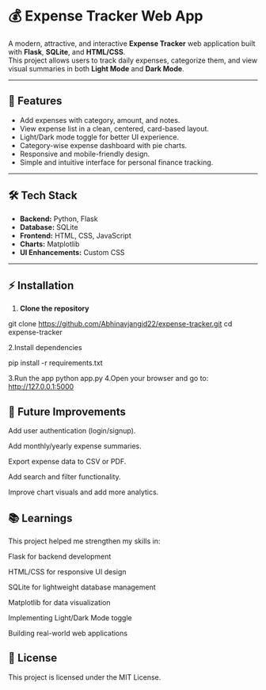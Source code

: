 # 💰 Expense Tracker Web App

A modern, attractive, and interactive **Expense Tracker** web application built with **Flask**, **SQLite**, and **HTML/CSS**.  
This project allows users to track daily expenses, categorize them, and view visual summaries in both **Light Mode** and **Dark Mode**.

---

## 🚀 Features
- Add expenses with category, amount, and notes.
- View expense list in a clean, centered, card-based layout.
- Light/Dark mode toggle for better UI experience.
- Category-wise expense dashboard with pie charts.
- Responsive and mobile-friendly design.
- Simple and intuitive interface for personal finance tracking.

---

## 🛠 Tech Stack

- **Backend:** Python, Flask
- **Database:** SQLite
- **Frontend:** HTML, CSS, JavaScript
- **Charts:** Matplotlib
- **UI Enhancements:** Custom CSS


---

## ⚡ Installation

1. **Clone the repository**

git clone https://github.com/Abhinavjangid22/expense-tracker.git
cd expense-tracker

2.Install dependencies

pip install -r requirements.txt

3.Run the app
python app.py
4.Open your browser and go to:
http://127.0.0.1:5000

## 🎯 Future Improvements

Add user authentication (login/signup).

Add monthly/yearly expense summaries.

Export expense data to CSV or PDF.

Add search and filter functionality.

Improve chart visuals and add more analytics.

## 📚 Learnings

This project helped me strengthen my skills in:

Flask for backend development

HTML/CSS for responsive UI design

SQLite for lightweight database management

Matplotlib for data visualization

Implementing Light/Dark Mode toggle

Building real-world web applications


## 📄 License

This project is licensed under the MIT License.
